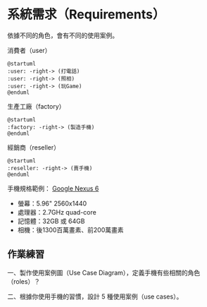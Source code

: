 # 系統需求（Requirements）

依據不同的角色，會有不同的使用案例。

消費者（user）

```uml
@startuml
:user: -right-> (打電話)
:user: -right-> (照相)
:user: -right-> (玩Game)
@enduml
```

生產工廠（factory）

```uml
@startuml
:factory: -right-> (製造手機)
@enduml
```

經銷商（reseller）

```uml
@startuml
:reseller: -right-> (賣手機)
@enduml
```

手機規格範例： [Google Nexus 6](http://www.google.com/nexus/6/)

* 螢幕：5.96" 2560x1440
* 處理器：2.7GHz quad-core
* 記憶體：32GB 或 64GB
* 相機：後1300百萬畫素、前200萬畫素

## 作業練習

一、製作使用案例圖（Use Case Diagram），定義手機有些相關的角色（roles）？

二、根據你使用手機的習慣，設計 5 種使用案例（use cases）。



